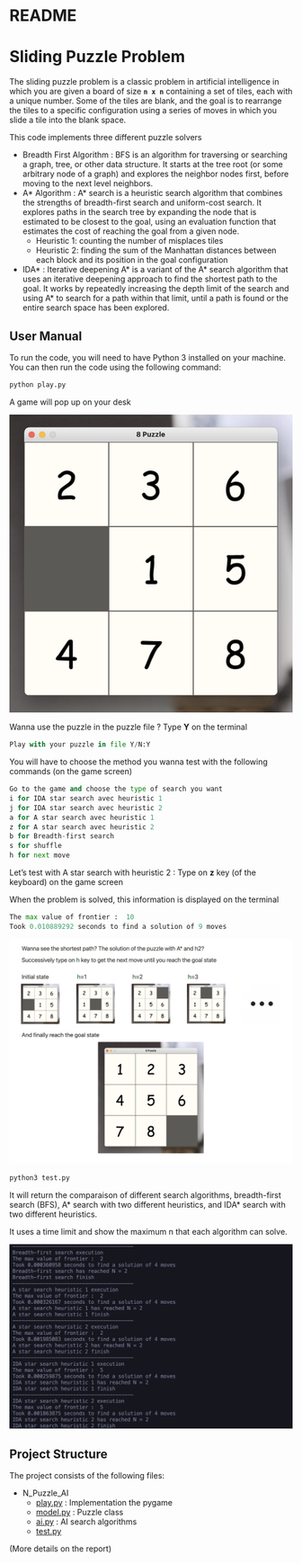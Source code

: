 # README

# **Sliding Puzzle Problem**

The sliding puzzle problem is a classic problem in artificial intelligence in which you are given a board of size **`n x n`** containing a set of tiles, each with a unique number. Some of the tiles are blank, and the goal is to rearrange the tiles to a specific configuration using a series of moves in which you slide a tile into the blank space.

This code implements three different puzzle solvers

- Breadth First Algorithm : BFS is an algorithm for traversing or searching a graph, tree, or other data structure. It starts at the tree root (or some arbitrary node of a graph) and explores the neighbor nodes first, before moving to the next level neighbors.
- A* Algorithm : A* search is a heuristic search algorithm that combines the strengths of breadth-first search and uniform-cost search. It explores paths in the search tree by expanding the node that is estimated to be closest to the goal, using an evaluation function that estimates the cost of reaching the goal from a given node.
    - Heuristic 1: counting the number of misplaces tiles
    - Heuristic 2: finding the sum of the Manhattan distances between each block and its position in the goal configuration
- IDA* : Iterative deepening A* is a variant of the A* search algorithm that uses an iterative deepening approach to find the shortest path to the goal. It works by repeatedly increasing the depth limit of the search and using A* to search for a path within that limit, until a path is found or the entire search space has been explored.

## User Manual

To run the code, you will need to have Python 3 installed on your machine. You can then run the code using the following command:

```python
python play.py
```

A game will pop up on your desk 

![puzzle.png](file/puzzle.png)

Wanna use the puzzle in the puzzle file ? Type **Y** on the terminal

```python
Play with your puzzle in file Y/N:Y
```

You will have to choose the method you wanna test with the following commands (on the game screen)

```python
Go to the game and choose the type of search you want
i for IDA star search avec heuristic 1
j for IDA star search avec heuristic 2
a for A star search avec heuristic 1
z for A star search avec heuristic 2
b for Breadth-first search
s for shuffle
h for next move
```

Let’s test with A star search with heuristic 2 : Type on **z** key (of the keyboard) on the game screen

When the problem is solved, this information is displayed on the terminal

```python
The max value of frontier :  10
Took 0.010889292 seconds to find a solution of 9 moves
```

![schema](file/schema.png)

```python
python3 test.py
```

It will return the comparaison of different search algorithms, breadth-first search (BFS), A* search with two different heuristics, and IDA* search with two different heuristics. 

It uses a time limit and show the maximum n that each algorithm can solve.

![output](file/output.png)

## **Project Structure**

The project consists of the following files:

- N_Puzzle_AI
    - [play.py](https://github.com/Biggs80085/N_Puzzle_AI/blob/main/play.py) : Implementation the pygame
    - [model.py](https://github.com/Biggs80085/N_Puzzle_AI/blob/main/model.py) : Puzzle class
    - [ai.py](https://github.com/Biggs80085/N_Puzzle_AI/blob/main/ai.py) : AI search algorithms
    - [test.py](https://github.com/Biggs80085/N_Puzzle_AI/blob/main/test.py)

(More details on the report)
